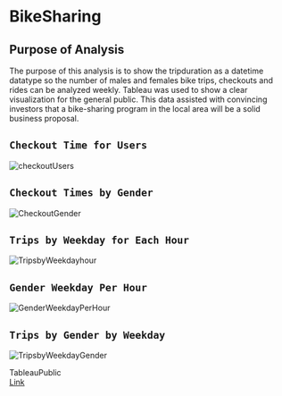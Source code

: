 # BikeSharing
## Purpose of Analysis
  The purpose of this analysis is to show the tripduration as a datetime datatype so the number of males and females bike trips, checkouts and rides can be analyzed weekly. Tableau was used to show a clear visualization for the general public. This data assisted with convincing investors that a bike-sharing program in the local area  will be a solid business proposal. 

## `Checkout Time for Users`
![checkoutUsers](https://user-images.githubusercontent.com/79912179/122698047-2b21ad80-d20c-11eb-9bd4-6869011e9b32.png)

## `Checkout Times by Gender` 
![CheckoutGender](https://user-images.githubusercontent.com/79912179/122698126-4db3c680-d20c-11eb-9ac0-ce1dd05a44c9.png)

## `Trips by Weekday for Each Hour`
![TripsbyWeekdayhour](https://user-images.githubusercontent.com/79912179/122698194-71770c80-d20c-11eb-8f13-9df7ac99b3af.png)

## `Gender Weekday Per Hour`
![GenderWeekdayPerHour](https://user-images.githubusercontent.com/79912179/122698256-8c498100-d20c-11eb-85fa-4dbefe2cbde6.png)

## `Trips by Gender by Weekday`
![TripsbyWeekdayGender](https://user-images.githubusercontent.com/79912179/122698345-c0bd3d00-d20c-11eb-999e-142369c64b4f.png)

  
  

TableauPublic  
[Link](https://public.tableau.com/profile/renesha.armstrong#!/)

